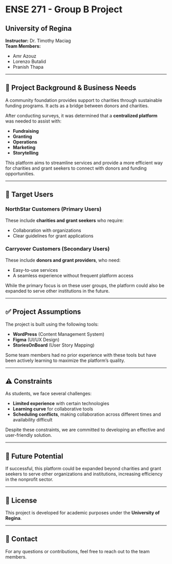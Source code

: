 # ENSE 271 - Group B Project  

## University of Regina  
**Instructor:** Dr. Timothy Maciag  
**Team Members:**    
- Amr Azouz  
- Lorenzo Butalid  
- Pranish Thapa  

---

## 📌 Project Background & Business Needs  
A community foundation provides support to charities through sustainable funding programs. It acts as a bridge between donors and charities.  

After conducting surveys, it was determined that a **centralized platform** was needed to assist with:  
- **Fundraising**  
- **Granting**  
- **Operations**  
- **Marketing**  
- **Storytelling**  

This platform aims to streamline services and provide a more efficient way for charities and grant seekers to connect with donors and funding opportunities.  

---

## 🎯 Target Users  

### **NorthStar Customers (Primary Users)**  
These include **charities and grant seekers** who require:  
- Collaboration with organizations  
- Clear guidelines for grant applications  

### **Carryover Customers (Secondary Users)**  
These include **donors and grant providers**, who need:  
- Easy-to-use services  
- A seamless experience without frequent platform access  

While the primary focus is on these user groups, the platform could also be expanded to serve other institutions in the future.  

---

## ✅ Project Assumptions  
The project is built using the following tools:  
- **WordPress** (Content Management System)  
- **Figma** (UI/UX Design)  
- **StoriesOnBoard** (User Story Mapping)  

Some team members had no prior experience with these tools but have been actively learning to maximize the platform’s quality.  

---

## ⚠️ Constraints  
As students, we face several challenges:  
- **Limited experience** with certain technologies  
- **Learning curve** for collaborative tools  
- **Scheduling conflicts**, making collaboration across different times and availability difficult  

Despite these constraints, we are committed to developing an effective and user-friendly solution.  

---

## 🚀 Future Potential  
If successful, this platform could be expanded beyond charities and grant seekers to serve other organizations and institutions, increasing efficiency in the nonprofit sector.  

---

## 📜 License  
This project is developed for academic purposes under the **University of Regina**.  

---

## 🔗 Contact  
For any questions or contributions, feel free to reach out to the team members.  
